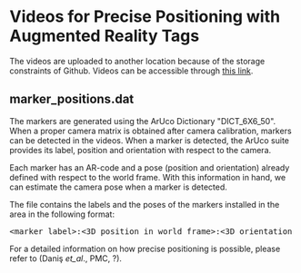 # Videos for Precise Positioning with Augmented Reality Tags

The videos are uploaded to another location because of the storage constraints of Github. Videos can be accessible through [this link](https://drive.google.com/drive/folders/1Y3kJfj9mhoQ0mNMHxqaMi2P9q51MvVDZ).

## marker_positions.dat

The markers are generated using the ArUco Dictionary "DICT_6X6_50". When a proper camera matrix is obtained after camera calibration, markers can be detected in the videos. When a marker is detected, the ArUco suite provides its label, position and orientation with respect to the camera. 

Each marker has an AR-code and a pose (position and orientation) already defined with respect to the world frame. With this information in hand, we can estimate the camera pose when a marker is detected.

The file contains the labels and the poses of the markers installed in the area in the following format:
<pre>&lt;marker_label&gt;:&lt;3D_position_in_world_frame&gt;:&lt;3D_orientation_in_world_frame&gt;</pre>

For a detailed information on how precise positioning is possible, please refer to (Daniş _et_al_., PMC, ?).
